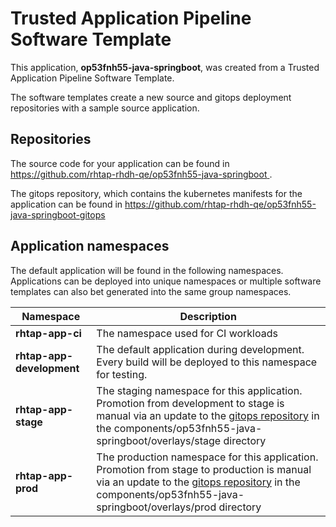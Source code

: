 # Trusted Application Pipeline Software Template

This application, **op53fnh55-java-springboot**, was created from a Trusted Application Pipeline Software Template.

The software templates create a new source and gitops deployment repositories with a sample source application. 

## Repositories

The source code for your application can be found in [https://github.com/rhtap-rhdh-qe/op53fnh55-java-springboot ](https://github.com/rhtap-rhdh-qe/op53fnh55-java-springboot ).
 
The gitops repository, which contains the kubernetes manifests for the application can be found in 
[https://github.com/rhtap-rhdh-qe/op53fnh55-java-springboot-gitops ](https://github.com/rhtap-rhdh-qe/op53fnh55-java-springboot-gitops ) 

## Application namespaces 

The default application will be found in the following namespaces. Applications can be deployed into unique namespaces or multiple software templates can also bet generated into the same group namespaces.  

|  Namespace   |  Description   |  
| -------- | -------- |
| **rhtap-app-ci** | The namespace used for CI workloads |
| **rhtap-app-development** | The default application during development. Every build will be deployed to this namespace for testing. |
| **rhtap-app-stage** | The staging namespace for this application. Promotion from development to stage is manual via an update to the [gitops repository](https://github.com/rhtap-rhdh-qe/op53fnh55-java-springboot-gitops ) in the components/op53fnh55-java-springboot/overlays/stage directory |
| **rhtap-app-prod** | The production namespace for this application. Promotion from stage to production is manual via an update to the [gitops repository](https://github.com/rhtap-rhdh-qe/op53fnh55-java-springboot-gitops ) in the components/op53fnh55-java-springboot/overlays/prod directory |